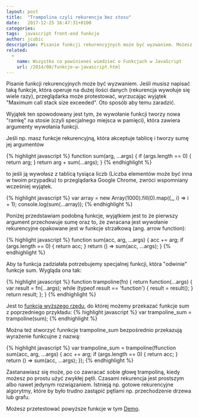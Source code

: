 ```yaml
---
layout: post
title:  "Trampolina czyli rekurencja bez stosu"
date:   2017-12-25 16:47:31+0100
categories:
tags:  javascript front-end funkcje
author: jcubic
description: Pisanie funkcji rekurencyjnych może być wyzwaniem. Możesz się spotkać z wyjątkiem "Maximum call stack size exceeded" oto sposób na rozwiązenie tego problemu.
related:
  -
    name: Wszystko co powinieneś wiedzieć o Funkcjach w JavaScript
    url: /2014/08/funkcje-w-javascript.html
---
```


Pisanie funkcji rekurencyjnych może być wyzwaniem. Jeśli musisz napisać taką funkcje, która operuje na dużej ilości danych
(rekurencja wywołuje się wiele razy), przeglądarka może protestować, wyrzucając wyjątek "Maximum call stack size exceeded".
Oto sposób aby temu zaradzić.

<!-- more -->

Wyjątek ten spowodowany jest tym, że wywołanie funkcji tworzy nowa "ramkę" na stosie (czyli specjalnego miejsca w pamięci),
która zawiera argumenty wywołania funkcji.

Jeśli np. masz funkcje rekurencyjną, która akceptuje tablicę i tworzy sumę jej argumentów

{% highlight javascript %}
function sum(arg, ...args) {
    if (args.length == 0) {
        return arg;
    }
    return arg + sum(...args);
}
{% endhighlight %}

to jeśli ją wywołasz z tablicą tysiąca liczb (Liczba elementów może być inna w twoim przypadku) to przeglądarka Google Chrome, 
zwróci wspomniany wcześniej wyjątek.

{% highlight javascript %}
var array = new Array(1000).fill(0).map((_, i) => i + 1);
console.log(sum(...array));
{% endhighlight %}

Poniżej przedstawiam podobną funkcje, wyjątkiem jest to że pierwszy argument przechowuje sumę oraz to, że zwracana jest wywołanie
rekurencyjne opakowane jest w funkcje strzałkową (ang. arrow function):

{% highlight javascript %}
function sum(acc, arg, ...args) {
  acc += arg;
  if (args.length == 0) {
    return acc;
  }
  return () => sum(acc, ...args);
}
{% endhighlight %}

Aby ta funkcja zadziałała potrzebujemy specjalnej funkcji, która "odwinie" funkcje sum. Wygląda ona tak:

{% highlight javascript %}
function trampoline(fn) {
  return function(...args) {
    var result = fn(...args);
    while (typeof result == 'function') {
      result = result();
    }
    return result;
  };
}
{% endhighlight %}

Jest to [funkcja wyższego rzędu](/2014/08/funkcje-w-javascript.html), do której możemy przekazać funkcje sum z poprzedniego
przykładu:
{% highlight javascript %}
var trampoline_sum = trampoline(sum);
{% endhighlight %}

Można też stworzyć funnkcje trampoline_sum bezpośrednio przekazują wyrażenie funkcujne z nazwą:

{% highlight javascript %}
var trampoline_sum = trampoline(ffunction sum(acc, arg, ...args) {
  acc += arg;
  if (args.length == 0) {
    return acc;
  }
  return () => sum(acc, ...args);
});
{% endhighlight %}

Zastanawiasz się może, po co zawracać sobie głowę trampoliną, kiedy możesz po prostu użyć zwykłej pętli.
Czasami rekurencja jest prostszym albo nawet jedynym rozwiązaniem. Istnieją np. gotowe rekurencyjne algorytmy,
które by było trudno zastąpić pętlami np. przechodzenie drzewa lub grafu.


Możesz przetestować powyższe funkcje w tym [Demo](https://codepen.io/jcubic/pen/VymROK?editors=0011).
